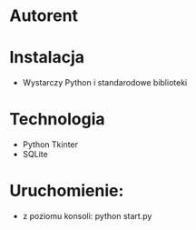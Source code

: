 # Autorent

# Instalacja
- Wystarczy Python i standarodowe biblioteki
  
# Technologia

- Python Tkinter
- SQLite

# Uruchomienie: 
- z poziomu konsoli: python start.py
